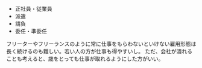 - 正社員・従業員
- 派遣
- 請負
- 委任・準委任

フリーターやフリーランスのように常に仕事をもらわないといけない雇用形態は長く続けるのも難しい。若い人の方が仕事も得やすいし。
ただ、会社が潰れることも考えると、歳をとっても仕事が取れるようにした方がいい。
